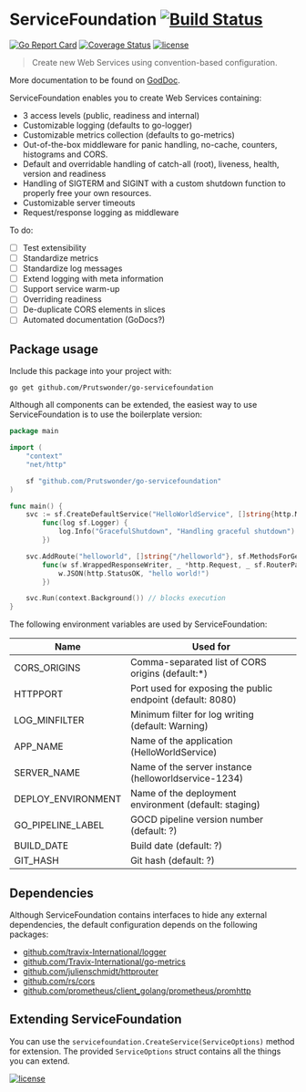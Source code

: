 # ServiceFoundation [![Build Status](https://travis-ci.org/Prutswonder/go-servicefoundation.svg?branch=v2)](https://travis-ci.org/Prutswonder/go-servicefoundation?branch=v2)

[![Go Report Card](https://goreportcard.com/badge/github.com/Prutswonder/go-servicefoundation)](https://goreportcard.com/report/github.com/Prutswonder/go-servicefoundation) [![Coverage Status](https://coveralls.io/repos/github/Prutswonder/go-servicefoundation/badge.svg?branch=v2)](https://coveralls.io/github/Prutswonder/go-servicefoundation?branch=v2) 
[![license](https://img.shields.io/github/license/mashape/apistatus.svg)](https://github.com/Prutswonder/go-servicefoundation/blob/master/LICENSE)

> Create new Web Services using convention-based configuration.

More documentation to be found on [GodDoc](https://godoc.org/github.com/Prutswonder/go-servicefoundation).

ServiceFoundation enables you to create Web Services containing:

* 3 access levels (public, readiness and internal)
* Customizable logging (defaults to go-logger)
* Customizable metrics collection (defaults to go-metrics)
* Out-of-the-box middleware for panic handling, no-cache, counters, histograms and CORS.
* Default and overridable handling of catch-all (root), liveness, health, version and readiness 
* Handling of SIGTERM and SIGINT with a custom shutdown function to properly free your own resources.
* Customizable server timeouts
* Request/response logging as middleware

To do:
- [ ] Test extensibility 
- [ ] Standardize metrics
- [ ] Standardize log messages
- [ ] Extend logging with meta information
- [ ] Support service warm-up
- [ ] Overriding readiness 
- [ ] De-duplicate CORS elements in slices
- [ ] Automated documentation (GoDocs?)

## Package usage

Include this package into your project with:

```
go get github.com/Prutswonder/go-servicefoundation
```

Although all components can be extended, the easiest way to use ServiceFoundation is to use the boilerplate version:

```go
package main

import (
	"context"
	"net/http"

	sf "github.com/Prutswonder/go-servicefoundation"
)

func main() {
	svc := sf.CreateDefaultService("HelloWorldService", []string{http.MethodGet},
		func(log sf.Logger) {
			log.Info("GracefulShutdown", "Handling graceful shutdown")
		})

	svc.AddRoute("helloworld", []string{"/helloworld"}, sf.MethodsForGet, sf.DefaultMiddlewares,
		func(w sf.WrappedResponseWriter, _ *http.Request, _ sf.RouterParams) {
			w.JSON(http.StatusOK, "hello world!")
		})

	svc.Run(context.Background()) // blocks execution
}
```

The following environment variables are used by ServiceFoundation:

|Name              |Used for                                                  
|------------------|----------------------------------------------------------
|CORS_ORIGINS      |Comma-separated list of CORS origins (default:*)          
|HTTPPORT          |Port used for exposing the public endpoint (default: 8080)
|LOG_MINFILTER     |Minimum filter for log writing (default: Warning)         
|APP_NAME          |Name of the application (HelloWorldService)               
|SERVER_NAME       |Name of the server instance (helloworldservice-1234)      
|DEPLOY_ENVIRONMENT|Name of the deployment environment (default: staging)     
|GO_PIPELINE_LABEL |GOCD pipeline version number (default: ?)
|BUILD_DATE        |Build date (default: ?)
|GIT_HASH          |Git hash (default: ?)

## Dependencies

Although ServiceFoundation contains interfaces to hide any external dependencies, the default configuration depends 
on the following packages:

* [github.com/travix-International/logger](https://github.com/travix-International/logger)
* [github.com/Travix-International/go-metrics](https://github.com/Travix-International/go-metrics)
* [github.com/julienschmidt/httprouter](https://github.com/julienschmidt/httprouter)
* [github.com/rs/cors](https://github.com/rs/cors)
* [github.com/prometheus/client_golang/prometheus/promhttp](https://github.com/prometheus/prometheus)


## Extending ServiceFoundation

You can use the `servicefoundation.CreateService(ServiceOptions)` method for extension. The provided `ServiceOptions` 
struct contains all the things you can extend.


[![license](https://img.shields.io/github/license/mashape/apistatus.svg)](https://github.com/Prutswonder/go-servicefoundation/blob/master/LICENSE)
